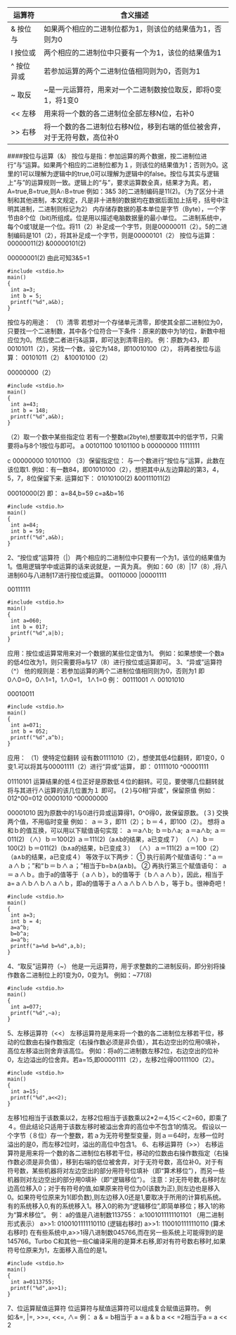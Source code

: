|运算符|含义描述|
|---|---|
|& 按位与|如果两个相应的二进制位都为1，则该位的结果值为1，否则为0|
|I 按位或|两个相应的二进制位中只要有一个为1，该位的结果值为1|
|^ 按位异或|若参加运算的两个二进制位值相同则为0，否则为1|
|~ 取反|~是一元运算符，用来对一个二进制数按位取反，即将0变1，将1变0
|<< 左移|用来将一个数的各二进制位全部左移N位，右补0
|>> 右移|将一个数的各二进制位右移N位，移到右端的低位被舍弃，对于无符号数，高位补0

####按位与运算（&）
按位与是指：参加运算的两个数据，按二进制位进行“与”运算。如果两个相应的二进制位都为１，则该位的结果值为1；否则为0。这里的1可以理解为逻辑中的true,0可以理解为逻辑中的false。按位与其实与逻辑上“与”的运算规则一致。逻辑上的“与”，要求运算数全真，结果才为真。若，A=true,B=true,则A∩B=true
例如：3&5 3的二进制编码是11(2)。（为了区分十进制和其他进制，本文规定，凡是非十进制的数据均在数据后面加上括号，括号中注明其进制，二进制则标记为2）
内存储存数据的基本单位是字节（Byte），一个字节由8个位（bit)所组成。位是用以描述电脑数据量的最小单位。
二进制系统中，每个0或1就是一个位。将11（2）补足成一个字节，则是00000011（2）。5的二进制编码是101（2），将其补足成一个字节，则是00000101（2）
按位与运算：
00000011(2)
&00000101(2)

00000001(2)
由此可知3&5=1
```
#include <stdio.h>
main()
{
 int a=3;
 int b = 5;
 printf("%d",a&b);
}
```
按位与的用途：
（1）清零
若想对一个存储单元清零，即使其全部二进制位为0，只要找一个二进制数，其中各个位符合一下条件：原来的数中为1的位，新数中相应位为0。然后使二者进行&运算，即可达到清零目的。
例：原数为43，即00101011（2），另找一个数，设它为148，即10010100（2），
将两者按位与运算：
00101011（2）
&10010100（2）

00000000（2）
```
#include <stdio.h>
main()
{
 int a=43;
 int b = 148;
 printf("%d",a&b);
}
```
（2）取一个数中某些指定位
若有一个整数a(2byte),想要取其中的低字节，只需要将a与8个1按位与即可。
a 00101100 10101100
b 00000000 11111111

c 00000000 10101100
（3）保留指定位：
与一个数进行“按位与”运算，此数在该位取1.
例如：有一数84，即01010100（2），想把其中从左边算起的第3，4，5，7，8位保留下来.
运算如下：
01010100(2)
&00111011(2)

00010000(2)
即：
a=84,b=59
c=a&b=16
```
#include <stdio.h>
main()
{
 int a=84;
 int b = 59;
 printf("%d",a&b);
}
```
2、“按位或”运算符（|）
两个相应的二进制位中只要有一个为1，该位的结果值为1。借用逻辑学中或运算的话来说就是，一真为真。
例如：60（8）|17（8）,将八进制60与八进制17进行按位或运算。
00110000
|00001111

00111111
```
#include <stdio.h>
main()
{
 int a=060;
 int b = 017;
 printf("%d",a|b);
}
```
应用：按位或运算常用来对一个数据的某些位定值为1。
例如：如果想使一个数a的低4位改为1，则只需要将a与17（8）进行按位或运算即可。
3、“异或”运算符（^）
他的规则是：若参加运算的两个二进制位值相同则为0，否则为1
即0∧0=0，0∧1=1，1∧0=1， 1∧1=0
例：
00111001
∧ 00101010

00010011
```
#include <stdio.h>
main()
{
 int a=071;
 int b = 052;
 printf("%d",a^b);
}
```
应用：
（1）使特定位翻转
设有数01111010（2），想使其低4位翻转，即1变0，0变1.可以将其与00001111（2）进行“异或”运算，
即：
01111010
^00001111

01110101
运算结果的低４位正好是原数低４位的翻转。可见，要使哪几位翻转就将与其进行∧运算的该几位置为１
即可。
(２)与0相“异或”，保留原值
例如：
012^00=012
00001010
^00000000

00001010
因为原数中的1与0进行异或运算得1，0^0得0，故保留原数。
(３) 交换两个值，不用临时变量
例如：
ａ＝３，即11（2）；ｂ＝４，即100（2）。
想将ａ和ｂ的值互换，可以用以下赋值语句实现：
ａ＝a∧b;
ｂ＝b∧a;
ａ＝a∧b;
ａ＝011(2)
（∧）ｂ＝100(2)
ａ＝111(2)（a∧b的结果，a已变成７）
（∧）ｂ＝100(2)
ｂ＝011(2)（b∧a的结果，b已变成３）
（∧）ａ＝111(2)
ａ＝100（2）（a∧b的结果，a已变成４）
等效于以下两步：
① 执行前两个赋值语句：“ａ＝ａ∧ｂ；”和“ｂ＝ｂ∧ａ；”相当于b=b∧(a∧b)。
② 再执行第三个赋值语句： ａ＝ａ∧ｂ。由于a的值等于（ａ∧ｂ），b的值等于（ｂ∧ａ∧ｂ），因此，相当于a=ａ∧ｂ∧ｂ∧ａ∧ｂ，即a的值等于ａ∧ａ∧ｂ∧ｂ∧ｂ，等于ｂ。很神奇吧！
```
#include <stdio.h>
main()
{
 int a=3;
 int b = 4;
 a=a^b;
 b=b^a;
 a=a^b;
 printf("a=%d b=%d",a,b);
}
```
4、“取反”运算符（~）
他是一元运算符，用于求整数的二进制反码，即分别将操作数各二进制位上的1变为0，0变为1。
例如：~77(8)
```
#include <stdio.h>
main()
{
 int a=077;
 printf("%d",~a);
}
```
5、左移运算符（<<）
左移运算符是用来将一个数的各二进制位左移若干位，移动的位数由右操作数指定（右操作数必须是非负值），其右边空出的位用0填补，高位左移溢出则舍弃该高位。
例如：将a的二进制数左移2位，右边空出的位补0，左边溢出的位舍弃。若a=15,即00001111（2），左移2位得00111100（2）。
```
#include <stdio.h>
main()
{
 int a=15;
 printf("%d",a<<2);
}
```
左移1位相当于该数乘以2，左移2位相当于该数乘以2*2＝4,15＜＜2=60，即乘了４。但此结论只适用于该数左移时被溢出舍弃的高位中不包含1的情况。
假设以一个字节（８位）存一个整数，若ａ为无符号整型变量，则ａ＝64时，左移一位时溢出的是0，而左移2位时，溢出的高位中包含1。
6、右移运算符（>>）
右移运算符是用来将一个数的各二进制位右移若干位，移动的位数由右操作数指定（右操作数必须是非负值），移到右端的低位被舍弃，对于无符号数，高位补0。对于有符号数，某些机器将对左边空出的部分用符号位填补（即“算术移位”），而另一些机器则对左边空出的部分用0填补（即“逻辑移位”）。
注意：对无符号数,右移时左边高位移入0；对于有符号的值,如果原来符号位为0(该数为正),则左边也是移入0。如果符号位原来为1(即负数),则左边移入0还是1,要取决于所用的计算机系统。有的系统移入0,有的系统移入1。移入0的称为“逻辑移位”,即简单移位；移入1的称为“算术移位”。
例： a的值是八进制数113755：
a:1001011111101101 （用二进制形式表示）
a>>1: 0100101111110110 (逻辑右移时)
a>>1: 1100101111110110 (算术右移时)
在有些系统中,a>>1得八进制数045766,而在另一些系统上可能得到的是145766。Turbo C和其他一些C编译采用的是算术右移,即对有符号数右移时,如果符号位原来为1，左面移入高位的是1。
```
#include <stdio.h>
main()
{
 int a=0113755;
 printf("%d",a>>1);
}
```
7、位运算赋值运算符
位运算符与赋值运算符可以组成复合赋值运算符。
例如:&=, |=, >>=, <<=, ∧=
例：  a & = b相当于 a = a & b
a << =2相当于a = a << 2

